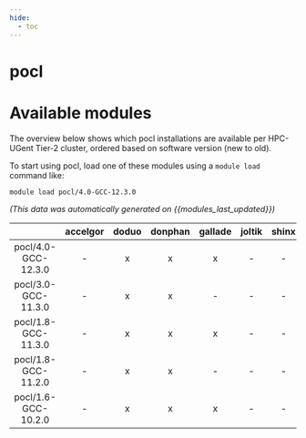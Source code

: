 ```yaml
---
hide:
  - toc
---
```


pocl
====

# Available modules


The overview below shows which pocl installations are available per HPC-UGent Tier-2 cluster, ordered based on software version (new to old).

To start using pocl, load one of these modules using a `module load` command like:

```shell
module load pocl/4.0-GCC-12.3.0
```

*(This data was automatically generated on {{modules_last_updated}})*  

| |accelgor|doduo|donphan|gallade|joltik|shinx|skitty|
| :---: | :---: | :---: | :---: | :---: | :---: | :---: | :---: |
|pocl/4.0-GCC-12.3.0|-|x|x|x|-|-|x|
|pocl/3.0-GCC-11.3.0|-|x|x|-|-|-|-|
|pocl/1.8-GCC-11.3.0|-|x|x|x|-|-|-|
|pocl/1.8-GCC-11.2.0|-|x|x|-|-|-|-|
|pocl/1.6-GCC-10.2.0|-|x|x|x|-|-|-|
